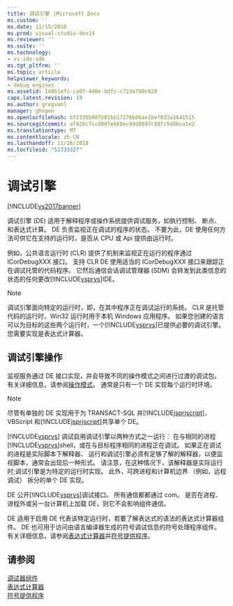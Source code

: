 ```yaml
---
title: 调试引擎 |Microsoft Docs
ms.custom: ''
ms.date: 11/15/2016
ms.prod: visual-studio-dev14
ms.reviewer: ''
ms.suite: ''
ms.technology:
- vs-ide-sdk
ms.tgt_pltfrm: ''
ms.topic: article
helpviewer_keywords:
- debug engines
ms.assetid: 148b1efc-ca07-4d8e-bdfc-c723a760c620
caps.latest.revision: 19
ms.author: gregvanl
manager: ghogen
ms.openlocfilehash: bf2335b907601bb17276b06ae1bef033a1641515
ms.sourcegitcommit: af428c7ccd007e668ec0dd8697c88fc5d8bca1e2
ms.translationtype: MT
ms.contentlocale: zh-CN
ms.lasthandoff: 11/16/2018
ms.locfileid: "51733327"
---
```

# <a name="debug-engine"></a>调试引擎
[!INCLUDE[vs2017banner](../../includes/vs2017banner.md)]

调试引擎 (DE) 适用于解释程序或操作系统提供调试服务，如执行控制、 断点、 和表达式计算。 DE 负责监视正在调试的程序的状态。 不要为此，DE 使用任何方法可供它在支持的运行时，是否从 CPU 或 Api 提供由运行时。  
  
 例如，公共语言运行时 (CLR) 提供了机制来监视正在运行的程序通过 ICorDebugXXX 接口。 支持 CLR DE 使用适当的 ICorDebugXXX 接口来跟踪正在调试托管的代码程序。 它然后通信会话调试管理器 (SDM) 会转发到此类信息的状态的任何更改[!INCLUDE[vsprvs](../../includes/vsprvs-md.md)]IDE。  
  
> [!NOTE]
>  调试引擎面向特定的运行时，即，在其中程序正在调试运行的系统。 CLR 是托管代码的运行时，Win32 运行时用于本机 Windows 应用程序。 如果您创建的语言可以为目标的这些两个运行时，一个[!INCLUDE[vsprvs](../../includes/vsprvs-md.md)]已提供必要的调试引擎。 您需要实现是表达式计算器。  
  
## <a name="debug-engine-operation"></a>调试引擎操作  
 监视服务通过 DE 接口实现，并会导致不同的操作模式之间进行过渡的调试包。 有关详细信息，请参阅[操作模式](../../extensibility/debugger/operational-modes.md)。 通常是只有一个 DE 实现每个运行时环境。  
  
> [!NOTE]
>  尽管有单独的 DE 实现用于为 TRANSACT-SQL 并[!INCLUDE[jsprjscript](../../includes/jsprjscript-md.md)]，VBScript 和[!INCLUDE[jsprjscript](../../includes/jsprjscript-md.md)]共享单个 DE。  
  
 [!INCLUDE[vsprvs](../../includes/vsprvs-md.md)] 调试启用调试引擎以两种方式之一运行： 在与相同的进程[!INCLUDE[vsprvs](../../includes/vsprvs-md.md)]shell，或在与目标程序相同的进程正在调试。 如果正在调试的进程是实际脚本下解释器、 运行和调试引擎必须有足够了解的解释器，以便监视脚本，通常会出现后一种形式。 请注意，在这种情况下，该解释器是实际运行时;调试引擎是为特定的运行时实现。 此外，可跨进程和计算机边界 （例如，远程调试） 拆分的单个 DE 实现。  
  
 DE 公开[!INCLUDE[vsprvs](../../includes/vsprvs-md.md)]调试接口。 所有通信都都通过 com。 是否在进程、 进程外或另一台计算机上加载 DE，则它不会影响组件通信。  
  
 DE 适用于启用 DE 代表该特定运行时，若要了解表达式的语法的表达式计算器组件。 DE 也可用于访问由语言编译器生成的符号调试信息的符号处理程序组件。 有关详细信息，请参阅[表达式计算器](../../extensibility/debugger/expression-evaluator.md)并[符号提供程序](../../extensibility/debugger/symbol-provider.md)。  
  
## <a name="see-also"></a>请参阅  
 [调试器组件](../../extensibility/debugger/debugger-components.md)   
 [表达式计算器](../../extensibility/debugger/expression-evaluator.md)   
 [符号提供程序](../../extensibility/debugger/symbol-provider.md)

